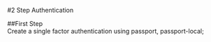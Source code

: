  #2 Step Authentication
 
##First Step <br>
Create a single factor authentication using passport, passport-local;  <br>
